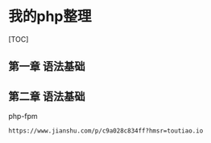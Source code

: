 # 我的php整理

[TOC]

## 第一章 语法基础
## 第二章 语法基础

php-fpm
```
https://www.jianshu.com/p/c9a028c834ff?hmsr=toutiao.io
```
